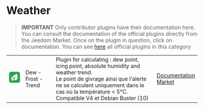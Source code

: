 
# Weather


>**IMPORTANT**
>Only contributor plugins have their documentation here. You can consult the documentation of the official plugins directly from the Jeedom Market. Once on the plugin in question, click on documentation.
>You can see [here](https://market.jeedom.com/index.php?v=d&p=market&type=plugin&categorie=weather) all official plugins in this category


| | | | |
|--- | --- | --- | ---|
|<img src="rosee/rosee_icon.png" class="pluginLogo" width="100" />|Dew - Frost - Trend|Plugin for calculating : dew point, icing point, absolute humidity and weather trend. <BR/>Le point de givrage ainsi que l'alerte ne se calculent uniquement dans le cas où la température < 5°C. <BR />Compatible V4 et Debian Buster (10)|[Documentation](https://jealg.github.io/plugin-rosee/en_US/)<br/>[Market](https://market.jeedom.com/index.php?v=d&p=market_display&id=1653)|
